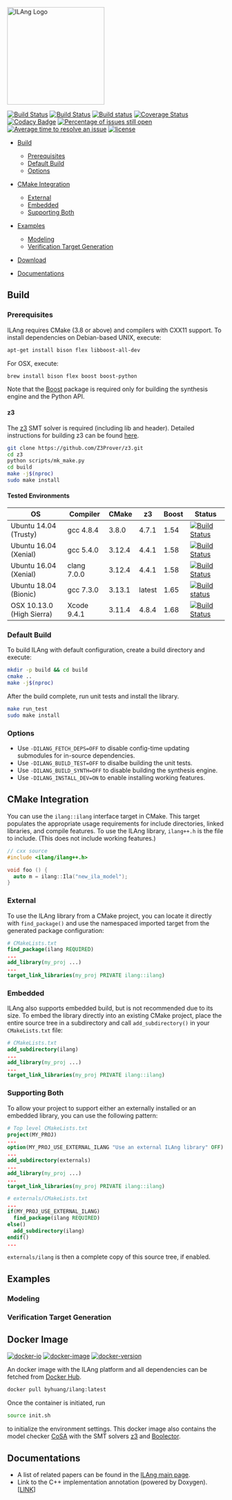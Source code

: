 <img src="https://raw.githubusercontent.com/Bo-Yuan-Huang/ILAng/master/docs/pics/ilang-logo.png" alt="ILAng Logo" height="225"/>

[![Build Status](https://travis-ci.org/Bo-Yuan-Huang/ILAng.svg?branch=master)](https://travis-ci.org/Bo-Yuan-Huang/ILAng)
[![Build Status](https://semaphoreci.com/api/v1/bo-yuan-huang/ilang/branches/master/shields_badge.svg)](https://semaphoreci.com/bo-yuan-huang/ilang)
[![Build status](https://ci.appveyor.com/api/projects/status/cwhlq09513art6hw/branch/master?svg=true)](https://ci.appveyor.com/project/Bo-Yuan-Huang/ilang/branch/master)
[![Coverage Status](https://coveralls.io/repos/github/Bo-Yuan-Huang/ILAng/badge.svg?branch=master)](https://coveralls.io/github/Bo-Yuan-Huang/ILAng?branch=master)
[![Codacy Badge](https://api.codacy.com/project/badge/Grade/b120e2527cc04d4aacd1dc11581e2f30)](https://www.codacy.com/app/Bo-Yuan-Huang/ILAng?utm_source=github.com&utm_medium=referral&utm_content=Bo-Yuan-Huang/ILAng&utm_campaign=Badge_Grade)
[![Percentage of issues still open](http://isitmaintained.com/badge/open/bo-yuan-huang/ilang.svg)](http://isitmaintained.com/project/bo-yuan-huang/ilang "Percentage of issues still open")
[![Average time to resolve an issue](http://isitmaintained.com/badge/resolution/bo-yuan-huang/ilang.svg)](http://isitmaintained.com/project/bo-yuan-huang/ilang "Average time to resolve an issue")
[![license](https://img.shields.io/github/license/mashape/apistatus.svg)](https://github.com/Bo-Yuan-Huang/ILA-Tools/blob/master/LICENSE)

-   [Build](#build)
    -   [Prerequisites](#prerequisites)
    -   [Default Build](#default-build)
    -   [Options](#options)

-   [CMake Integration](#cmake-integration)
    -   [External](#external)
    -   [Embedded](#embedded)
    -   [Supporting Both](#supporting-both)

-   [Examples](#examples)
    -   [Modeling](#modeling)
    -   [Verification Target Generation](#verification-target-generation)

-   [Download](#download)

-   [Documentations](#documentations)

## Build

### Prerequisites

ILAng requires CMake (3.8 or above) and compilers with CXX11 support.
To install dependencies on Debian-based UNIX, execute:

```bash
apt-get install bison flex libboost-all-dev 
```

For OSX, execute:

```bash
brew install bison flex boost boost-python
```

Note that the [Boost](https://www.boost.org) package is required only for building the synthesis engine and the Python API. 

#### z3

The [z3](https://github.com/Z3Prover/z3) SMT solver is required (including lib and header). 
Detailed instructions for building z3 can be found [here](https://github.com/Z3Prover/z3).

```bash
git clone https://github.com/Z3Prover/z3.git
cd z3
python scripts/mk_make.py
cd build
make -j$(nproc)
sudo make install
```

#### Tested Environments

| OS                        | Compiler    | CMake  | z3     | Boost | Status                                                                                                                                                                    |
| ------------------------- | ----------- | ------ | ------ | ----- | ------------------------------------------------------------------------------------------------------------------------------------------------------------------------- |
| Ubuntu 14.04 (Trusty)     | gcc 4.8.4   | 3.8.0  | 4.7.1  | 1.54  | [![Build Status](https://semaphoreci.com/api/v1/bo-yuan-huang/ilang/branches/master/shields_badge.svg)](https://semaphoreci.com/bo-yuan-huang/ilang)                      |
| Ubuntu 16.04 (Xenial)     | gcc 5.4.0   | 3.12.4 | 4.4.1  | 1.58  | [![Build Status](https://travis-ci.org/Bo-Yuan-Huang/ILAng.svg?branch=master)](https://travis-ci.org/Bo-Yuan-Huang/ILAng)                                                 |
| Ubuntu 16.04 (Xenial)     | clang 7.0.0 | 3.12.4 | 4.4.1  | 1.58  | [![Build Status](https://travis-ci.org/Bo-Yuan-Huang/ILAng.svg?branch=master)](https://travis-ci.org/Bo-Yuan-Huang/ILAng)                                                 |
| Ubuntu 18.04 (Bionic)     | gcc 7.3.0   | 3.13.1 | latest | 1.65  | [![Build status](https://ci.appveyor.com/api/projects/status/cwhlq09513art6hw/branch/master?svg=true)](https://ci.appveyor.com/project/Bo-Yuan-Huang/ilang/branch/master) |
| OSX 10.13.0 (High Sierra) | Xcode 9.4.1 | 3.11.4 | 4.8.4  | 1.68  | [![Build Status](https://travis-ci.org/Bo-Yuan-Huang/ILAng.svg?branch=master)](https://travis-ci.org/Bo-Yuan-Huang/ILAng)                                                 |

### Default Build

To build ILAng with default configuration, create a build directory and execute:

```bash
mkdir -p build && cd build
cmake .. 
make -j$(nproc)
```

After the build complete, run unit tests and install the library. 

```bash
make run_test
sudo make install
```

### Options

-   Use `-DILANG_FETCH_DEPS=OFF` to disable config-time updating submodules for in-source dependencies.
-   Use `-DILANG_BUILD_TEST=OFF` to disalbe building the unit tests.
-   Use `-DILANG_BUILD_SYNTH=OFF` to disable building the synthesis engine. 
-   Use `-DILANG_INSTALL_DEV=ON` to enable installing working features. 

## CMake Integration

You can use the `ilang::ilang` interface target in CMake. 
This target populates the appropriate usage requirements for include directories, linked libraries, and compile features. 
To use the ILAng library, `ilang++.h` is the file to include. 
(This does not include working features.)

```c++
// cxx source
#include <ilang/ilang++.h>

void foo () {
  auto m = ilang::Ila("new_ila_model");
}
```

### External

To use the ILAng library from a CMake project, you can locate it directly with `find_package()` and use the namespaced imported target from the generated package configuration:

```cmake
# CMakeLists.txt
find_package(ilang REQUIRED)
...
add_library(my_proj ...)
...
target_link_libraries(my_proj PRIVATE ilang::ilang)
```

### Embedded

ILAng also supports embedded build, but is not recommended due to its size. 
To embed the library directly into an existing CMake project, place the entire source tree in a subdirectory and call `add_subdirectory()` in your `CMakeLists.txt` file:

```cmake
# CMakeLists.txt
add_subdirectory(ilang)
...
add_library(my_proj ...)
...
target_link_libraries(my_proj PRIVATE ilang::ilang)
```

### Supporting Both

To allow your project to support either an externally installed or an embedded library, you can use the following pattern:

```cmake
# Top level CMakeLists.txt
project(MY_PROJ)
...
option(MY_PROJ_USE_EXTERNAL_ILANG "Use an external ILAng library" OFF)
...
add_subdirectory(externals)
...
add_library(my_proj ...)
...
target_link_libraries(my_proj PRIVATE ilang::ilang)
```

```cmake
# externals/CMakeLists.txt
...
if(MY_PROJ_USE_EXTERNAL_ILANG)
  find_package(ilang REQUIRED)
else()
  add_subdirectory(ilang)
endif()
...
```

`externals/ilang` is then a complete copy of this source tree, if enabled.

## Examples

### Modeling

### Verification Target Generation

## Docker Image

[![docker-io](http://dockeri.co/image/byhuang/ilang)](https://hub.docker.com/r/byhuang/ilang)
[![docker-image](https://images.microbadger.com/badges/image/byhuang/ilang.svg)](https://microbadger.com/images/byhuang/ilang "Get your own image badge on microbadger.com")
[![docker-version](https://images.microbadger.com/badges/version/byhuang/ilang.svg)](https://microbadger.com/images/byhuang/ilang "Get your own version badge on microbadger.com")

An docker image with the ILAng platform and all dependencies can be fetched from [Docker Hub](https://hub.docker.com/r/byhuang/ilang).

```bash
docker pull byhuang/ilang:latest
```

Once the container is initiated, run 

```bash
source init.sh
```

to initialize the environment settings. 
This docker image also contains the model checker [CoSA](https://github.com/cristian-mattarei/CoSA) with the SMT solvers [z3](https://github.com/Z3Prover/z3) and [Boolector](https://github.com/Boolector/boolector).

## Documentations

-   A list of related papers can be found in the [ILAng main page](https://bo-yuan-huang.github.io/ILAng/).
-   Link to the C++ implementation annotation (powered by Doxygen). \[[LINK](https://bo-yuan-huang.github.io/ILAng/doxygen-html/namespaceilang.html)]
